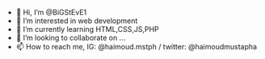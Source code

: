 - 👋 Hi, I’m @BiGStEvE1
- 👀 I’m interested in web development
- 🌱 I’m currently learning HTML,CSS,JS,PHP
- 💞️ I’m looking to collaborate on ...
- 📫 How to reach me, IG: @haimoud.mstph / twitter: @haimoudmustapha

<!---
BiGStEvE1/BiGStEvE1 is a ✨ special ✨ repository because its `README.md` (this file) appears on your GitHub profile.
You can click the Preview link to take a look at your changes.
--->

